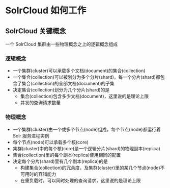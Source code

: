 # SolrCloud 如何工作

## SolrCloud 关键概念

一个 SolrCloud 集群由一些物理概念之上的逻辑概念组成

### 逻辑概念

* 一个集群(cluster)可以承载多个文档(document)的集合(collection)
* 一个集合(collection)可以被划分为多个分片(shard)，每一个分片(shard)都包含了集合(collection)的全部文档(document)的子集
* 决定集合(collection)划分为几个分片(shard)的是
  * 集合(collection)包含多少文档(document)，这里说的是理论上限
  * 并发的查询请求数量

### 物理概念

* 一个集群(cluster)由一个或多个节点(node)组成，每个节点(node)都运行着 Solr 服务进程实例
* 每个节点(node)可以承载多个核(core)
* 集群(cluster)中的每个核(core)是一个逻辑分片(shard)的物理副本(replica)
* 集合(collection)里的每个副本(replica)使用相同的配置
* 决定每个分片(shard)里有几个副本(replica)的是
  * 构建集合(collection)的冗余度，及集群(cluster)里的某几个节点(node)不可用时的容错能力
  * 在重负载时，可以同时处理的查询请求，这里说的是理论上限